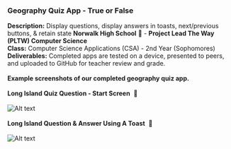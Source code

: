 ### Geography Quiz App - True or False<br>
<b>Description:</b> Display questions, display answers in toasts, next/previous buttons, & retain state
<b>Norwalk High School</b> :school: - <b>Project Lead The Way (PLTW) Computer Science</b><br>
<b>Class:</b> Computer Science Applications (CSA) - 2nd Year (Sophomores)<br>
<b>Deliverables:</b> Completed apps are tested on a device, presented to peers, and uploaded to GitHub for teacher review and grade.   
<br>
<b>Example screenshots of our completed geography quiz app.</b><br><br>
<b>Long Island Quiz Question - Start Screen</b>&nbsp;&nbsp;:sunflower:<br><br>
![Alt text](https://github.com/vpluma/stopwatch/blob/master/screenshots/longisland.png "Quiz Question - Start Screen")
<br><br>
<b>Long Island Question & Answer Using A Toast</b>&nbsp;&nbsp;:tropical_fish:<br><br>
![Alt text](https://github.com/vpluma/stopwatch/blob/master/screenshots/runningscreen.PNG "Running App Screen")


